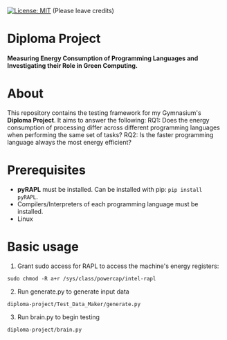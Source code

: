[![License: MIT](https://img.shields.io/github/license/MichaelWhyYou/diploma-project)](https://spdx.org/licenses/MIT.html) (Please leave credits)
# Diploma Project
#### Measuring Energy Consumption of Programming Languages and Investigating their Role in Green Computing.

# About
This repository contains the testing framework for my Gymnasium's **Diploma Project**. It aims to answer the following:
RQ1: Does the energy consumption of processing differ across different programming languages when performing the same set of tasks? 
RQ2: Is the faster programming language always the most energy efficient?

# Prerequisites
- **pyRAPL** must be installed. Can be installed with pip: `pip install pyRAPL`.
- Compilers/Interpreters of each programming language must be installed.
- Linux

# Basic usage
1. Grant sudo access for RAPL to access the machine's energy registers:
```
sudo chmod -R a+r /sys/class/powercap/intel-rapl
```
2. Run generate.py to generate input data
```
diploma-project/Test_Data_Maker/generate.py
```
3. Run brain.py to begin testing
```
diploma-project/brain.py
```
